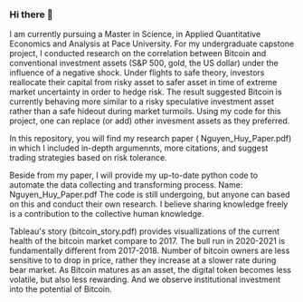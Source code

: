### Hi there 👋
I am currently pursuing a Master in Science, in Applied Quantitative Economics and Analysis at Pace University. For my undergraduate capstone project, I conducted research on the correlation between Bitcoin and conventional investment assets (S&P 500, gold, the US dollar) under the influence of a negative shock. Under flights to safe theory, investors reallocate their capital from risky asset to safer asset in time of extreme market uncertainty in order to hedge risk. The result suggested Bitcoin is currently behaving more similar to a risky speculative investment asset rather than a safe hideout during market turmoils. Using my code for this project, one can replace (or add) other invesment assets as they preferred.

In this repository, you will find my research paper ( Nguyen_Huy_Paper.pdf) in which I included in-depth argumennts, more citations, and suggest trading strategies based on risk tolerance. 

Beside from my paper, I will provide my up-to-date python code to automate the data collecting and transforming process. Name: Nguyen_Huy_Paper.pdf
The code is still undergoing, but anyone can based on this and conduct their own research. I believe sharing knowledge freely is a contribution to the collective human knowledge. 

Tableau's story (bitcoin_story.pdf) provides visuallizations of the current health of the bitcoin market compare to 2017. The bull run in 2020-2021 is fundamentally different from 2017-2018. Number of bitcoin owners are less sensitive to to drop in price, rather they increase at a slower rate during bear market. As Bitcoin matures as an asset, the digital token becomes less volatile, but also less rewarding. And we observe institutional investment into the potential of Bitcoin. 
